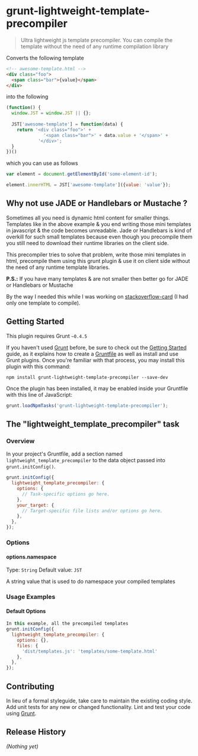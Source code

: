 # grunt-lightweight-template-precompiler

> Ultra lightweight js template precompiler. You can compile the template without the need of any runtime compilation library

Converts the following template
```html
<!-- awesome-template.html -->
<div class="foo">
  <span class="bar">{value}</span>
</div>
```
into the following
```javascript
(function() {
  window.JST = window.JST || {};
  
  JST['awesome-template'] = function(data) {
    return '<div class="foo">' + 
              '<span class="bar">' + data.value + '</span>' +
            '</div>';
  }
})()
```
which you can use as follows
```javascript
var element = document.getElementById('some-element-id');

element.innerHTML = JST['awesome-template']({value: 'value'});
```

## Why not use JADE or Handlebars or Mustache ?
Sometimes all you need is dynamic html content for smaller things. Templates like in the above example & you end writing those mini templates in javascript & the code becomes unreadable. Jade or Handlebars is kind of overkill for such small templates because even though you precompile them you still need to download their runtime libraries on the client side.

This precompiler tries to solve that problem, write those mini templates in html, precompile them using this grunt plugin & use it on client side without the need of any runtime template libraries. 

**P.S.:** If you have many templates & are not smaller then better go for JADE or Handlebars or Mustache

By the way I needed this while I was working on [stackoverflow-card](https://github.com/mudassir0909/stackoverflow-card) (I had only one template to compile).

## Getting Started
This plugin requires Grunt `~0.4.5`

If you haven't used [Grunt](http://gruntjs.com/) before, be sure to check out the [Getting Started](http://gruntjs.com/getting-started) guide, as it explains how to create a [Gruntfile](http://gruntjs.com/sample-gruntfile) as well as install and use Grunt plugins. Once you're familiar with that process, you may install this plugin with this command:

```shell
npm install grunt-lightweight-template-precompiler --save-dev
```

Once the plugin has been installed, it may be enabled inside your Gruntfile with this line of JavaScript:

```js
grunt.loadNpmTasks('grunt-lightweight-template-precompiler');
```

## The "lightweight_template_precompiler" task

### Overview
In your project's Gruntfile, add a section named `lightweight_template_precompiler` to the data object passed into `grunt.initConfig()`.

```js
grunt.initConfig({
  lightweight_template_precompiler: {
    options: {
      // Task-specific options go here.
    },
    your_target: {
      // Target-specific file lists and/or options go here.
    },
  },
});
```

### Options

#### options.namespace
Type: `String`
Default value: `JST`

A string value that is used to do namespace your compiled templates

### Usage Examples

#### Default Options

```js
In this example, all the precompiled templates
grunt.initConfig({
  lightweight_template_precompiler: {
    options: {},
    files: {
      'dist/templates.js': 'templates/some-template.html'
    },
  },
});
```

## Contributing
In lieu of a formal styleguide, take care to maintain the existing coding style. Add unit tests for any new or changed functionality. Lint and test your code using [Grunt](http://gruntjs.com/).

## Release History
_(Nothing yet)_
